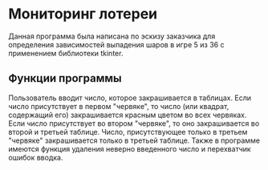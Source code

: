 Мониторинг лотереи
======
Данная программа была написана по эскизу заказчика для определения зависимостей выпадения шаров в игре 5 из 36 с применением библиотеки tkinter.

Функции программы
---------
Пользователь вводит число, которое закрашивается в таблицах. Если число присутствует в первом "червяке", то число (или квадрат, содержащий его) закрашивается красным цветом во всех червяках.
Если число присутствует во втором "червяке", то оно закрашивается во второй и третьей таблице. Число, присутствующее только в третьем "червяке" закрашивается только в третьей таблице.
Также в программе имеются функция удаления неверно введенного число и перехватчик ошибок вводка.
